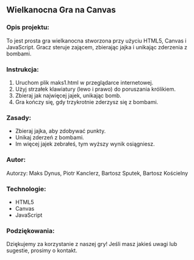 
## Wielkanocna Gra na Canvas

### Opis projektu:
To jest prosta gra wielkanocna stworzona przy użyciu HTML5, Canvas i JavaScript. Gracz steruje zającem, zbierając jajka  i unikając zderzenia z bombami.

### Instrukcja:
1. Uruchom plik maks1.html w przeglądarce internetowej.
2. Użyj strzałek klawiatury (lewo i prawo) do poruszania królikiem.
3. Zbieraj jak najwięcej jajek, unikając bomb.
4. Gra kończy się, gdy trzykrotnie zderzysz się z bombami.

### Zasady:
- Zbieraj jajka, aby zdobywać punkty.
- Unikaj zderzeń z bombami.
- Im więcej jajek zebrałeś, tym wyższy wynik osiągniesz.

### Autor:
Autorzy: Maks Dynus, Piotr Kanclerz, Bartosz Sputek, Bartosz Kościelny

### Technologie:
- HTML5
- Canvas
- JavaScript


### Podziękowania:
Dziękujemy za korzystanie z naszej gry! Jeśli masz jakieś uwagi lub sugestie, prosimy o kontakt.
